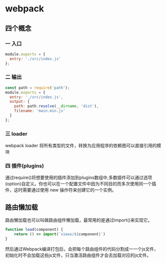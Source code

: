 # webpack
## 四个概念
### 一 入口
```js
module.exports = {
  entry: './src/index.js'
};
```
### 二 输出
```js
const path = require('path');
module.exports = {
  entry: './src/index.js',
  output: {
    path: path.resolve(__dirname, 'dist'),
    filename: 'main.min.js'
  }
};
```
### 三 loader
webpack loader 将所有类型的文件，转换为应用程序的依赖图可以直接引用的模块
### 四 插件(plugins)
通过require()将想要使用的插件添加到plugins数组中,多数插件可以通过选项(option)自定义。你也可以在一个配置文件中因为不同目的而多次使用同一个插件，这时需要通过使用 new 操作符来创建它的一个实例。

## 路由懒加载
路由懒加载也可以叫做路由组件懒加载，最常用的是通过import()来实现它。
```js
function load(component) {
    return () => import(`views/${component}`)
}
```
然后通过Webpack编译打包后，会把每个路由组件的代码分割成一一个js文件，初始化时不会加载这些js文件，只当激活路由组件才会去加载对应的js文件。
